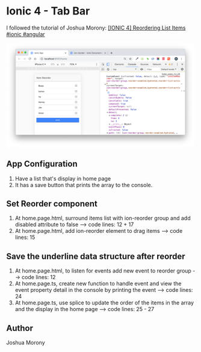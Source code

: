 # Ionic 4 - Tab Bar

I followed the tutorial of Joshua Morony: [[IONIC 4] Reordering List Items #ionic #angular](https://youtu.be/8kZTK32PuIg)

<img src="https://github.com/martha-softwaredeveloper/Ionic4-ItemReorder/blob/master/src/assets/Screen-shot.png" width="500"/>

## App Configuration

1. Have a list that's display in home page
2. It has a save button that prints the array to the console.

## Set Reorder component

1. At home.page.html, surround items list with ion-reorder group  and add disabled attribute to false --> code lines: 12 + 17
2. At home.page.html, add ion-reorder element to drag items --> code lines: 15
 
## Save the underline data structure after reorder

1. At home.page.html, to listen for events add new event to reorder group --> code lines: 12
2. At home.page.ts, create new function to handle event and view the event property detail in the console by printing the event --> code lines: 24
3. At home.page.ts, use splice to update the order of the items in the array and the display in the home page --> code lines: 25 - 27

## Author

Joshua Morony